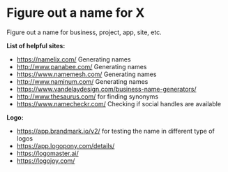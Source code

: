 # Figure out a name for X

Figure out a name for business, project, app, site, etc.

**List of helpful sites:**


* https://namelix.com/ Generating names
* http://www.panabee.com/ Generating names
* https://www.namemesh.com/ Generating names
* http://www.naminum.com/  Generating names
* https://www.vandelaydesign.com/business-name-generators/
* http://www.thesaurus.com/ for finding synonyms
* https://www.namecheckr.com/ Checking if social handles are available

**Logo:**

* https://app.brandmark.io/v2/ for testing the name in different type of logos
* https://app.logopony.com/details/
* https://logomaster.ai/
* https://logojoy.com/


